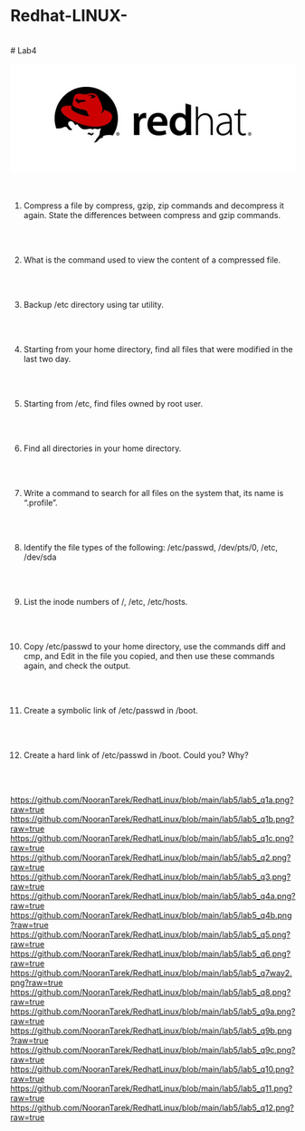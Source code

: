# Redhat-LINUX-
<html></br></html>
# Lab4

![1](https://github.com/NooranTarek/RedhatLinux/blob/main/lab4/redhat.png?raw=true)
<html></br></html>

1. Compress a file by compress, gzip, zip commands and decompress it again. State the
differences between compress and gzip commands.
<html></br></html>


<html></br></html>



2. What is the command used to view the content of a compressed file.
<html></br></html>


<html></br></html>

3. Backup /etc directory using tar utility.
<html></br></html>

<html></br></html>


4. Starting from your home directory, find all files that were modified in the last two day.
<html></br></html>


<html></br></html>

5. Starting from /etc, find files owned by root user.
<html></br></html>

<html></br></html>

6. Find all directories in your home directory.
<html></br></html>

<html></br></html>

7. Write a command to search for all files on the system that, its name is “.profile”.
<html></br></html>

<html></br></html>

8. Identify the file types of the following: /etc/passwd, /dev/pts/0, /etc, /dev/sda
<html></br></html>


<html></br></html>

9. List the inode numbers of /, /etc, /etc/hosts.
<html></br></html>

<html></br></html>

10. Copy /etc/passwd to your home directory, use the commands diff and cmp, and Edit in the
file you copied, and then use these commands again, and check the output.
<html></br></html>


<html></br></html>

11. Create a symbolic link of /etc/passwd in /boot.
<html></br></html>


<html></br></html>

12. Create a hard link of /etc/passwd in /boot. Could you? Why?
<html></br></html>



<html></br></html>



https://github.com/NooranTarek/RedhatLinux/blob/main/lab5/lab5_q1a.png?raw=true
https://github.com/NooranTarek/RedhatLinux/blob/main/lab5/lab5_q1b.png?raw=true
https://github.com/NooranTarek/RedhatLinux/blob/main/lab5/lab5_q1c.png?raw=true
https://github.com/NooranTarek/RedhatLinux/blob/main/lab5/lab5_q2.png?raw=true
https://github.com/NooranTarek/RedhatLinux/blob/main/lab5/lab5_q3.png?raw=true
https://github.com/NooranTarek/RedhatLinux/blob/main/lab5/lab5_q4a.png?raw=true
https://github.com/NooranTarek/RedhatLinux/blob/main/lab5/lab5_q4b.png?raw=true
https://github.com/NooranTarek/RedhatLinux/blob/main/lab5/lab5_q5.png?raw=true
https://github.com/NooranTarek/RedhatLinux/blob/main/lab5/lab5_q6.png?raw=true
https://github.com/NooranTarek/RedhatLinux/blob/main/lab5/lab5_q7way2.png?raw=true
https://github.com/NooranTarek/RedhatLinux/blob/main/lab5/lab5_q8.png?raw=true
https://github.com/NooranTarek/RedhatLinux/blob/main/lab5/lab5_q9a.png?raw=true
https://github.com/NooranTarek/RedhatLinux/blob/main/lab5/lab5_q9b.png?raw=true
https://github.com/NooranTarek/RedhatLinux/blob/main/lab5/lab5_q9c.png?raw=true
https://github.com/NooranTarek/RedhatLinux/blob/main/lab5/lab5_q10.png?raw=true
https://github.com/NooranTarek/RedhatLinux/blob/main/lab5/lab5_q11.png?raw=true
https://github.com/NooranTarek/RedhatLinux/blob/main/lab5/lab5_q12.png?raw=true
